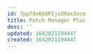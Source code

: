 ```yaml
---
id: 7pp7dv66APIjsO9ze3ocm
title: Patch Manager Plus
desc: ''
updated: 1642021194447
created: 1642021194447
---
```




